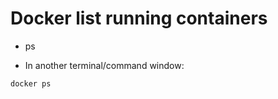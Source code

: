 # Docker list running containers


* ps

* In another terminal/command window:

```
docker ps
```


